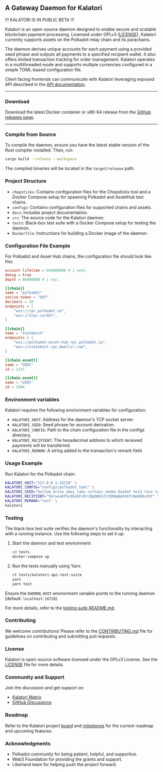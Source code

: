 ## A Gateway Daemon for Kalatori

!!! KALATORI IS IN PUBLIC BETA !!!

Kalatori is an open-source daemon designed to enable secure and scalable blockchain payment processing. Licensed under GPLv3 ([LICENSE](LICENSE)), Kalatori currently supports assets on the Polkadot relay chain and its parachains.

The daemon derives unique accounts for each payment using a provided seed phrase and outputs all payments to a specified recipient wallet. It also offers limited transaction tracking for order management. Kalatori operates in a multithreaded mode and supports multiple currencies configured in a simple TOML-based configuration file.

Client facing frontends can communicate with Kalatori leveraging exposed API described in the [API documentation](https://alzymologist.github.io/kalatori-api).

---
### Download

Download the latest Docker container or x86-64 release from the [GitHub releases page](https://github.com/Alzymologist/Kalatori-backend/releases/latest).

---

### Compile from Source

To compile the daemon, ensure you have the latest stable version of the Rust compiler installed. Then, run:

```sh
cargo build --release --workspace
```
The compiled binaries will be located in the `target/release` path.

### Project Structure

- `chopsticks`: Contains configuration files for the Chopsticks tool and a Docker Compose setup for spawning Polkadot and AssetHub test chains.
- `configs`: Contains configuration files for supported chains and assets.
- `docs`: Includes project documentation.
- `src`: The source code for the Kalatori daemon.
- `tests`: Black-box test suite with a Docker Compose setup for testing the daemon.
- `Dockerfile`: Instructions for building a Docker image of the daemon.

### Configuration File Example

For Polkadot and Asset Hub chains, the configuration file should look like this:

```toml
account-lifetime = 604800000 # 1 week.
debug = true
depth = 86400000 # 1 day.

[[chain]]
name = "polkadot"
native-token = "DOT"
decimals = 10
endpoints = [
    "wss://rpc.polkadot.io",
    "wss://1rpc.io/dot",
]

[[chain]]
name = "statemint"
endpoints = [
    "wss://polkadot-asset-hub-rpc.polkadot.io",
    "wss://statemint-rpc.dwellir.com",
]

[[chain.asset]]
name = "USDC"
id = 1337

[[chain.asset]]
name = "USDt"
id = 1984
```

### Environment variables

Kalatori requires the following environment variables for configuration:
- `KALATORI_HOST`: Address for the daemon's TCP socket server.
- `KALATORI_SEED`: Seed phrase for account derivation.
- `KALATORI_CONFIG`: Path to the chain configuration file in the configs directory.
- `KALATORI_RECIPIENT`: The hexadecimal address to which received payments will be transferred.
- `KALATORI_REMARK`: A string added to the transaction's remark field.

### Usage Example

Run Kalatori for the Polkadot chain:

```sh
KALATORI_HOST="127.0.0.1:16726" \
KALATORI_CONFIG="configs/polkadot.toml" \
KALATORI_SEED="bottom drive obey lake curtain smoke basket hold race lonely fit walk" \
KALATORI_RECIPIENT="5GrwvaEF5zXb26Fz9rcQpDWS57CtERHpNehXCPcNoHGKutQY" \
KALATORI_REMARK="test" \
kalatori
````

### Testing

The black-box test suite verifies the daemon's functionality by interacting with a running instance. Use the following steps to set it up:
1. Start the daemon and test environment:
   ```sh
   cd tests
   docker-compose up
   ```
2. Run the tests manually using Yarn:
   ```sh
   ct tests/kalatori-api-test-suite
   yarn
   yarn test
   ```

Ensure the `DAEMON_HOST` environment variable points to the running daemon (default: `localhost:16726`).

For more details, refer to the [testing suite README.md](tests/kalatori-api-test-suite/README.md).

### Contributing

We welcome contributions! Please refer to the [CONTRIBUTING.md](CONTRIBUTING.md) file for guidelines on contributing and submitting pull requests.

### License

Kalatori is open-source software licensed under the GPLv3 License. See the [LICENSE](LICENSE) file for more details.

### Community and Support

Join the discussion and get support on:
- [Kalatori Matrix](https://matrix.to/#/#Kalatori-support:matrix.zymologia.fi)
- [GitHub Discussions](https://github.com/Alzymologist/Kalatori-backend/discussions)

### Roadmap

Refer to the Kalatori project [board](https://github.com/orgs/Alzymologist/projects/2) and [milestones](https://github.com/Alzymologist/Kalatori-backend/milestones) for the current roadmap and upcoming features.

### Acknowledgments

- Polkadot community for being patient, helpful, and supportive.
- Web3 Foundation for providing the grants and support.
- Liberland team for helping push the project forward.

